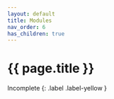 ```yaml
---
layout: default
title: Modules
nav_order: 6
has_children: true
---
```


# {{ page.title }}

Incomplete
{: .label .label-yellow }

